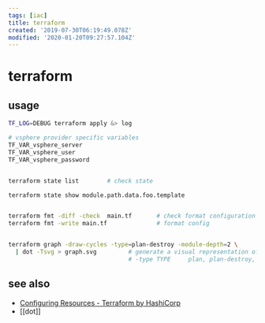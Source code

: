 ```yaml
---
tags: [iac]
title: terraform
created: '2019-07-30T06:19:49.078Z'
modified: '2020-01-20T09:27:57.104Z'
---
```


# terraform

## usage
```sh
TF_LOG=DEBUG terraform apply &> log

# vsphere provider specific variables
TF_VAR_vsphere_server
TF_VAR_vsphere_user
TF_VAR_vsphere_password


terraform state list        # check state

terraform state show module.path.data.foo.template


terraform fmt -diff -check  main.tf       # check format configuration
terraform fmt -write main.tf              # format config


terraform graph -draw-cycles -type=plan-destroy -module-depth=2 \
  | dot -Tsvg > graph.svg         # generate a visual representation of either a configuration or execution plan
                                  # -type TYPE     plan, plan-destroy, apply, validate, input, refresh
```

## see also
- [Configuring Resources - Terraform by HashiCorp](https://www.terraform.io/docs/configuration/resources.html#syntax)
- [[dot]]
